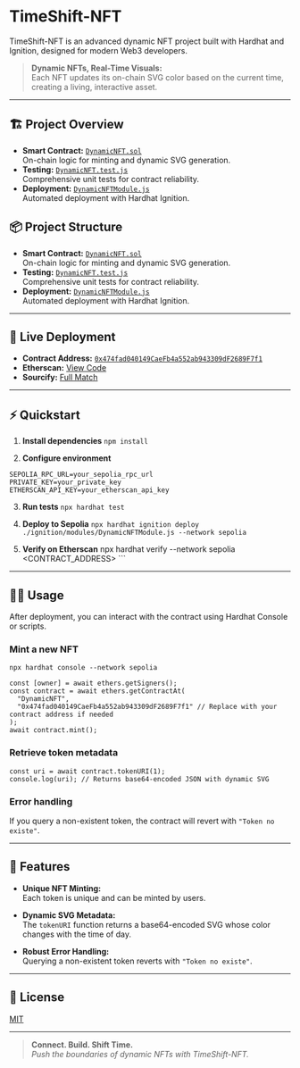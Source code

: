 # TimeShift-NFT
TimeShift-NFT is an advanced dynamic NFT project built with Hardhat and Ignition, designed for modern Web3 developers.

> **Dynamic NFTs, Real-Time Visuals:**  
> Each NFT updates its on-chain SVG color based on the current time, creating a living, interactive asset.

---

## 🏗️ Project Overview

- **Smart Contract:** [`DynamicNFT.sol`](contracts/DynamicNFT.sol)  
    On-chain logic for minting and dynamic SVG generation.
- **Testing:** [`DynamicNFT.test.js`](test/DynamicNFT.test.js)  
    Comprehensive unit tests for contract reliability.
- **Deployment:** [`DynamicNFTModule.js`](ignition/modules/DynamicNFTModule.js)  
    Automated deployment with Hardhat Ignition.

## 📦 Project Structure

- **Smart Contract:** [`DynamicNFT.sol`](contracts/DynamicNFT.sol)  
    On-chain logic for minting and dynamic SVG generation.
- **Testing:** [`DynamicNFT.test.js`](test/DynamicNFT.test.js)  
    Comprehensive unit tests for contract reliability.
- **Deployment:** [`DynamicNFTModule.js`](ignition/modules/DynamicNFTModule.js)  
    Automated deployment with Hardhat Ignition.

---

## 🚀 Live Deployment

- **Contract Address:** [`0x474fad040149CaeFb4a552ab943309dF2689F7f1`](https://sepolia.etherscan.io/address/0x474fad040149CaeFb4a552ab943309dF2689F7f1)
- **Etherscan:** [View Code](https://sepolia.etherscan.io/address/0x474fad040149CaeFb4a552ab943309dF2689F7f1#code)
- **Sourcify:** [Full Match](https://repo.sourcify.dev/contracts/full_match/11155111/0x474fad040149CaeFb4a552ab943309dF2689F7f1/)

---

## ⚡ Quickstart

1. **Install dependencies**
        ```
        npm install
        ```

2. **Configure environment**
```
SEPOLIA_RPC_URL=your_sepolia_rpc_url
PRIVATE_KEY=your_private_key
ETHERSCAN_API_KEY=your_etherscan_api_key
```

3. **Run tests**
        ```
        npx hardhat test
        ```

4. **Deploy to Sepolia**
        ```
        npx hardhat ignition deploy ./ignition/modules/DynamicNFTModule.js --network sepolia
        ```

5. **Verify on Etherscan**
        npx hardhat verify --network sepolia <CONTRACT_ADDRESS>
        ```

---

## 🧑‍💻 Usage

After deployment, you can interact with the contract using Hardhat Console or scripts.

### Mint a new NFT

```
npx hardhat console --network sepolia
```

```
const [owner] = await ethers.getSigners();
const contract = await ethers.getContractAt(
  "DynamicNFT",
  "0x474fad040149CaeFb4a552ab943309dF2689F7f1" // Replace with your contract address if needed
);
await contract.mint();
```

### Retrieve token metadata

```
const uri = await contract.tokenURI(1);
console.log(uri); // Returns base64-encoded JSON with dynamic SVG
```

### Error handling

If you query a non-existent token, the contract will revert with `"Token no existe"`.

---

## 📝 Features

- **Unique NFT Minting:**  
    Each token is unique and can be minted by users.

- **Dynamic SVG Metadata:**  
    The `tokenURI` function returns a base64-encoded SVG whose color changes with the time of day.

- **Robust Error Handling:**  
    Querying a non-existent token reverts with `"Token no existe"`.

---

## 📄 License

[MIT](LICENSE)

---

> **Connect. Build. Shift Time.**  
> _Push the boundaries of dynamic NFTs with TimeShift-NFT._